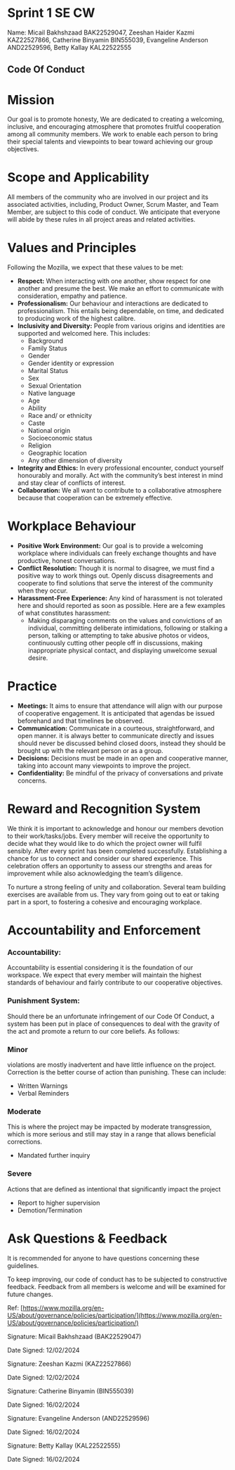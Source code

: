 # Sprint 1 SE CW

Name: Micail Bakhshzaad BAK22529047, Zeeshan Haider Kazmi KAZ22527866, Catherine Binyamin BIN555039, Evangeline Anderson AND22529596, Betty Kallay KAL22522555

## Code Of Conduct

# **Mission**

Our goal is to promote honesty, We are dedicated to creating a welcoming, inclusive, and encouraging atmosphere that promotes fruitful cooperation among all community members. We work to enable each person to bring their special talents and viewpoints to bear toward achieving our group objectives.

# **Scope and Applicability**

All members of the community who are involved in our project and its associated activities, including, Product Owner, Scrum Master, and Team Member, are subject to this code of conduct. We anticipate that everyone will abide by these rules in all project areas and related activities.

# Values and Principles

Following the Mozilla, we expect that these values to be met:

- **Respect:** When interacting with one another, show respect for one another and presume the best. We make an effort to communicate with consideration, empathy and patience.
- **Professionalism:** Our behaviour and interactions are dedicated to professionalism. This entails being dependable, on time, and dedicated to producing work of the highest calibre.
- **Inclusivity and Diversity:** People from various origins and identities are supported and welcomed here. This includes:
    - Background
    - Family Status
    - Gender
    - Gender identity or expression
    - Marital Status
    - Sex
    - Sexual Orientation
    - Native language
    - Age
    - Ability
    - Race and/ or ethnicity
    - Caste
    - National origin
    - Socioeconomic status
    - Religion
    - Geographic location
    - Any other dimension of diversity
- **Integrity and Ethics:** In every professional encounter, conduct yourself honourably and morally. Act with the community’s best interest in mind and stay clear of conflicts of interest.
- **Collaboration:** We all want to contribute to a collaborative atmosphere because that cooperation can be extremely effective.

# Workplace Behaviour

- **Positive Work Environment:** Our goal is to provide a welcoming workplace where individuals can freely exchange thoughts and have productive, honest conversations.
- **Conflict Resolution:** Though it is normal to disagree, we must find a positive way to work things out. Openly discuss disagreements and cooperate to find solutions that serve the interest of the community when they occur.
- **Harassment-Free Experience:** Any kind of harassment is not tolerated here and should reported as soon as possible. Here are a few examples of what constitutes harassment:
    - Making disparaging comments on the values and convictions of an individual, committing deliberate intimidations, following or stalking a person, talking or attempting to take abusive photos or videos, continuously cutting other people off in discussions, making inappropriate physical contact, and displaying unwelcome sexual desire.

# Practice

- **Meetings:** It aims to ensure that attendance will align with our purpose of cooperative engagement. It is anticipated that agendas be issued beforehand and that timelines be observed.
- **Communication:** Communicate in a courteous, straightforward, and open manner. it is always better to communicate directly and issues should never be discussed behind closed doors, instead they should be brought up with the relevant person or as a group.
- **Decisions:** Decisions must be made in an open and cooperative manner, taking into account many viewpoints to improve the project.
- **Confidentiality:** Be mindful of the privacy of conversations and private concerns.

# Reward and Recognition System

We think it is important to acknowledge and honour our members devotion to their work/tasks/jobs. Every member will receive the opportunity to decide what they would like to do which the project owner will fulfil sensibly. After every sprint has been completed successfully. Establishing a chance for us to connect and consider our shared experience. This celebration offers an opportunity to assess our strengths and areas for improvement while also acknowledging the team’s diligence. 

To nurture a strong feeling of unity and collaboration. Several team building exercises are available from us. They vary from going out to eat or taking part in a sport, to fostering a cohesive and encouraging workplace. 

# Accountability and Enforcement

### Accountability:

Accountability is essential considering it is the foundation of our workspace. We expect that every member will maintain the highest standards of behaviour and fairly contribute to our cooperative objectives. 

### Punishment System:

Should there be an unfortunate infringement of our Code Of Conduct, a system has been put in place of consequences to deal with the gravity of the act and promote a return to our core beliefs. As follows: 

### Minor

violations are mostly inadvertent and have little influence on the project. Correction is the better course of action than punishing. These can include:

- Written Warnings
- Verbal Reminders

### Moderate

This is where the project may be impacted by moderate transgression, which is more serious and still may stay in a range that allows beneficial corrections.

- Mandated further inquiry

### Severe

Actions that are defined as intentional that significantly impact the project

- Report to higher supervision
- Demotion/Termination

# Ask Questions & Feedback

It is recommended for anyone to have questions concerning these guidelines.

To keep improving, our code of conduct has to be subjected to constructive feedback. Feedback from all members is welcome and will be examined for future changes. 

Ref: [https://www.mozilla.org/en-US/about/governance/policies/participation/](https://www.mozilla.org/en-US/about/governance/policies/participation/)

Signature: Micail Bakhshzaad (BAK22529047)

Date Signed: 12/02/2024

Signature: Zeeshan Kazmi (KAZ22527866)

Date Signed: 12/02/2024

Signature: Catherine Binyamin (BIN555039)

Date Signed: 16/02/2024

Signature: Evangeline Anderson (AND22529596)

Date Signed: 16/02/2024

Signature: Betty Kallay (KAL22522555)

Date Signed: 16/02/2024
